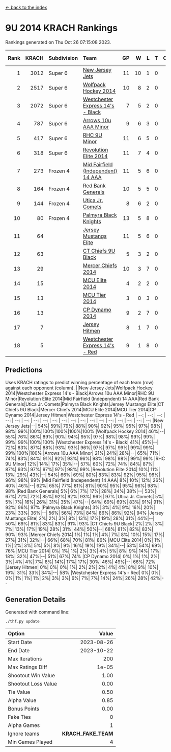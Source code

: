 [<- back to the index](readme.md)
# 9U 2014 KRACH Rankings
Rankings generated on Thu Oct 26 07:15:08 2023.

Rank|KRACH|Subdivision|Team|GP|W|L|T|OTW|OTL|SoS|Exp Wins|Win Diff
---:|---:|:---|:---|---:|---:|---:|---:|---:|---:|---:|---:|---:
1|3012|Super 6|[New Jersey Jets](https://gamesheetstats.com/seasons/3664/teams/140881/schedule)|11|10|1|0|2|0|460|10.8|-0.0
2|2517|Super 6|[Wolfpack Hockey 2014](https://gamesheetstats.com/seasons/3664/teams/140871/schedule)|10|8|2|0|0|1|849|8.8|-0.0
3|2072|Super 6|[Westchester Express 14's - Black](https://gamesheetstats.com/seasons/3664/teams/140873/schedule)|7|5|2|0|1|0|1146|5.8|-0.0
4|787|Super 6|[Arrows 10u AAA Minor](https://gamesheetstats.com/seasons/3664/teams/140872/schedule)|9|6|3|0|0|1|681|6.8|-0.0
5|417|Super 6|[RHC 9U Minor](https://gamesheetstats.com/seasons/3664/teams/140876/schedule)|11|6|5|0|1|0|772|6.8|-0.0
6|318|Super 6|[Revolution Elite 2014](https://gamesheetstats.com/seasons/3664/teams/140880/schedule)|11|7|4|0|2|1|267|7.9|0.0
7|273|Frozen 4|[Mid Fairfield (Independent) 14 AAA](https://gamesheetstats.com/seasons/3664/teams/140878/schedule)|11|5|6|0|1|0|655|5.8|-0.0
8|164|Frozen 4|[Red Bank Generals](https://gamesheetstats.com/seasons/3664/teams/140883/schedule)|10|5|5|0|0|0|643|5.9|0.0
9|144|Frozen 4|[Utica Jr. Comets](https://gamesheetstats.com/seasons/3664/teams/140884/schedule)|8|6|2|0|0|0|59|6.9|0.0
10|80|Frozen 4|[Palmyra Black Knights](https://gamesheetstats.com/seasons/3664/teams/140875/schedule)|13|5|8|0|0|1|871|5.9|0.0
11|64||[Jersey Mustangs Elite](https://gamesheetstats.com/seasons/3664/teams/140888/schedule)|11|5|6|0|0|1|572|5.9|0.0
12|63||[CT Chiefs 9U Black](https://gamesheetstats.com/seasons/3664/teams/140886/schedule)|5|3|2|0|0|0|144|3.9|0.0
13|29||[Mercer Chiefs 2014](https://gamesheetstats.com/seasons/3664/teams/140885/schedule)|10|3|7|0|0|1|378|3.9|0.0
14|15||[MCU Elite 2014](https://gamesheetstats.com/seasons/3664/teams/140874/schedule)|4|2|2|0|0|0|12|2.9|0.0
15|13||[MCU Tier 2014](https://gamesheetstats.com/seasons/3664/teams/140882/schedule)|3|0|3|0|0|0|1523|0.9|0.0
16|13||[CP Dynamo 2014](https://gamesheetstats.com/seasons/3664/teams/140877/schedule)|9|2|7|0|0|1|293|2.9|0.0
17|7||[Jersey Hitmen](https://gamesheetstats.com/seasons/3664/teams/140879/schedule)|8|1|7|0|0|0|456|1.9|0.0
18|5||[Westchester Express 14's - Red](https://gamesheetstats.com/seasons/3664/teams/140887/schedule)|9|1|8|0|0|0|50|1.9|0.0

## Predictions
Uses KRACH ratings to predict winning percentage of each team (row) against each opponent (column).
||New Jersey Jets|Wolfpack Hockey 2014|Westchester Express 14's - Black|Arrows 10u AAA Minor|RHC 9U Minor|Revolution Elite 2014|Mid Fairfield (Independent) 14 AAA|Red Bank Generals|Utica Jr. Comets|Palmyra Black Knights|Jersey Mustangs Elite|CT Chiefs 9U Black|Mercer Chiefs 2014|MCU Elite 2014|MCU Tier 2014|CP Dynamo 2014|Jersey Hitmen|Westchester Express 14's - Red
| --: | --: | --: | --: | --: | --: | --: | --: | --: | --: | --: | --: | --: | --: | --: | --: | --: | --: | --: 
|New Jersey Jets|--| 54%| 59%| 79%| 88%| 90%| 92%| 95%| 95%| 97%| 98%| 98%| 99%|100%|100%|100%|100%|100%
|Wolfpack Hockey 2014| 46%|--| 55%| 76%| 86%| 89%| 90%| 94%| 95%| 97%| 98%| 98%| 99%| 99%| 99%| 99%|100%|100%
|Westchester Express 14's - Black| 41%| 45%|--| 72%| 83%| 87%| 88%| 93%| 93%| 96%| 97%| 97%| 99%| 99%| 99%| 99%|100%|100%
|Arrows 10u AAA Minor| 21%| 24%| 28%|--| 65%| 71%| 74%| 83%| 84%| 91%| 92%| 93%| 96%| 98%| 98%| 98%| 99%| 99%
|RHC 9U Minor| 12%| 14%| 17%| 35%|--| 57%| 60%| 72%| 74%| 84%| 87%| 87%| 93%| 97%| 97%| 97%| 98%| 99%
|Revolution Elite 2014| 10%| 11%| 13%| 29%| 43%|--| 54%| 66%| 69%| 80%| 83%| 83%| 92%| 95%| 96%| 96%| 98%| 99%
|Mid Fairfield (Independent) 14 AAA|  8%| 10%| 12%| 26%| 40%| 46%|--| 62%| 65%| 77%| 81%| 81%| 90%| 95%| 95%| 96%| 98%| 98%
|Red Bank Generals|  5%|  6%|  7%| 17%| 28%| 34%| 38%|--| 53%| 67%| 72%| 72%| 85%| 92%| 92%| 93%| 96%| 97%
|Utica Jr. Comets|  5%|  5%|  7%| 16%| 26%| 31%| 35%| 47%|--| 64%| 69%| 69%| 83%| 91%| 91%| 92%| 96%| 97%
|Palmyra Black Knights|  3%|  3%|  4%|  9%| 16%| 20%| 23%| 33%| 36%|--| 56%| 56%| 73%| 84%| 86%| 86%| 92%| 94%
|Jersey Mustangs Elite|  2%|  2%|  3%|  8%| 13%| 17%| 19%| 28%| 31%| 44%|--| 50%| 69%| 81%| 83%| 83%| 91%| 93%
|CT Chiefs 9U Black|  2%|  2%|  3%|  7%| 13%| 17%| 19%| 28%| 31%| 44%| 50%|--| 68%| 81%| 82%| 83%| 90%| 93%
|Mercer Chiefs 2014|  1%|  1%|  1%|  4%|  7%|  8%| 10%| 15%| 17%| 27%| 31%| 32%|--| 66%| 68%| 70%| 81%| 86%
|MCU Elite 2014|  0%|  1%|  1%|  2%|  3%|  5%|  5%|  8%|  9%| 16%| 19%| 19%| 34%|--| 53%| 54%| 69%| 76%
|MCU Tier 2014|  0%|  1%|  1%|  2%|  3%|  4%|  5%|  8%|  9%| 14%| 17%| 18%| 32%| 47%|--| 51%| 67%| 74%
|CP Dynamo 2014|  0%|  1%|  1%|  2%|  3%|  4%|  4%|  7%|  8%| 14%| 17%| 17%| 30%| 46%| 49%|--| 66%| 72%
|Jersey Hitmen|  0%|  0%|  0%|  1%|  2%|  2%|  2%|  4%|  4%|  8%|  9%| 10%| 19%| 31%| 33%| 34%|--| 58%
|Westchester Express 14's - Red|  0%|  0%|  0%|  1%|  1%|  1%|  2%|  3%|  3%|  6%|  7%|  7%| 14%| 24%| 26%| 28%| 42%|--

## Generation Details

Generated with command line:
```
./thf.py update
```

| Option | Value |
| :----- | ----: |
| Start Date | 2023-08-26 |
| End Date | 2023-10-22 |
| Max Iterations | 200 |
| Max Ratings Diff | 1e-05 |
| Shootout Win Value | 1.00 |
| Shootout Loss Value | 0.00 |
| Tie Value | 0.50 |
| Alpha Value | 0.85 |
| Bonus Points | 0.00 |
| Fake Ties | 0 |
| Alpha Games | 1 |
| Ignore teams | __KRACH_FAKE_TEAM__ |
| Min Games Played | 4 |

